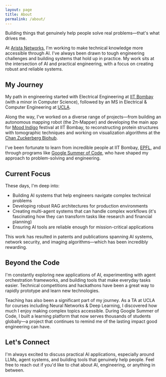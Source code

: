 ```yaml
---
layout: page
title: About
permalink: /about/
---
```


Building things that genuinely help people solve real problems—that's what drives me.

At [Arista Networks](https://www.arista.com/en/), I'm working to make technical knowledge more accessible through AI. I've always been drawn to tough engineering challenges and building systems that hold up in practice. My work sits at the intersection of AI and practical engineering, with a focus on creating robust and reliable systems.

## My Journey

My path in engineering started with Electrical Engineering at [IIT Bombay](https://www.iitb.ac.in/) (with a minor in Computer Science), followed by an MS in Electrical & Computer Engineering at [UCLA](https://www.ucla.edu/). 

Along the way, I've worked on a diverse range of projects—from building an autonomous mapping robot (the 2π-Mapper) and developing the main app for [Mood Indigo](https://moodi.org/) festival at IIT Bombay, to reconstructing protein structures with tomographic techniques and working on visualization algorithms at the [Chan Zuckerberg Biohub](https://www.czbiohub.org/).

I've been fortunate to learn from incredible people at IIT Bombay, [EPFL](https://www.epfl.ch/en/), and through programs like [Google Summer of Code](https://summerofcode.withgoogle.com/), who have shaped my approach to problem-solving and engineering.

## Current Focus

These days, I'm deep into:
- Building AI systems that help engineers navigate complex technical problems
- Developing robust RAG architectures for production environments
- Creating multi-agent systems that can handle complex workflows (it's fascinating how they can transform tasks like research and financial planning)
- Ensuring AI tools are reliable enough for mission-critical applications

This work has resulted in patents and publications spanning AI systems, network security, and imaging algorithms—which has been incredibly rewarding.

## Beyond the Code

I'm constantly exploring new applications of AI, experimenting with agent orchestration frameworks, and building tools that make everyday tasks easier. Technical competitions and hackathons have been a great way to rapidly prototype and learn new technologies.

Teaching has also been a significant part of my journey. As a TA at UCLA for courses including Neural Networks & Deep Learning, I discovered how much I enjoy making complex topics accessible. During Google Summer of Code, I built a learning platform that now serves thousands of students globally—a project that continues to remind me of the lasting impact good engineering can have.

## Let's Connect

I'm always excited to discuss practical AI applications, especially around LLMs, agent systems, and building tools that genuinely help people. Feel free to reach out if you'd like to chat about AI, engineering, or anything in between.
